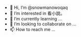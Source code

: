 - 👋 Hi, I’m @snowmanowoqaq
- 👀 I’m interested in 看小說。
- 🌱 I’m currently learning ...
- 💞️ I’m looking to collaborate on ...
- 📫 How to reach me ...

<!---
snowmanowoqaq/snowmanowoqaq is a ✨ special ✨ repository because its `README.md` (this file) appears on your GitHub profile.
You can click the Preview link to take a look at your changes.
--->
